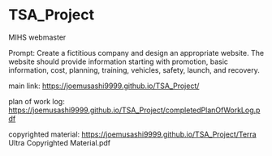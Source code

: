 # TSA_Project
MIHS webmaster

Prompt: Create a fictitious company and design an appropriate website. The website should provide information starting with promotion, basic information, cost, planning, training, vehicles, safety, launch, and recovery.

main link: https://joemusashi9999.github.io/TSA_Project/

plan of work log: https://joemusashi9999.github.io/TSA_Project/completedPlanOfWorkLog.pdf

copyrighted material: https://joemusashi9999.github.io/TSA_Project/Terra Ultra Copyrighted Material.pdf
